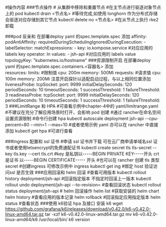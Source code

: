 #操作内容
###节点操作
    # 从集群中移除和重置节点
    #在主节点进行驱逐对象节点上的 pod
    kubectl drain <节点名> #等待完成,如使用 longhorn 作为分布式存储会驱逐对应存储到其它节点
    kubectl delete no <节点名>
    #在从节点上执行 rke2卸载
    
###pod 反亲和
    在部署deploy yaml 的spec.template.spec 添加
          affinity:
            podAntiAffinity:
              requiredDuringSchedulingIgnoredDuringExecution:
                - labelSelector:
                    matchExpressions:
                      - key: io.kompose.service #对应应用的 labels key
                        operator: In
                        values:
                          - jsh-api  #对应应用的 labels value
                  topologyKey: "kubernetes.io/hostname"
###资源限制开启
    在部署deploy yaml 的spec.template.spec.containers.<容器名> 添加  
        resources:
          limits:   #限制值
            cpu: 200m
            memory: 500Mi
          requests:  #请求值
            cpu: 100m
            memory: 200Mi
    注意开启探针以适配启动过程，与以上相同位置添加
        livenessProbe:
          tcpSocket:
            port: 9999
          initialDelaySeconds: 120
          periodSeconds: 10
          timeoutSeconds: 1
          successThreshold: 1
          failureThreshold: 3
        readinessProbe:
          tcpSocket:
            port: 9999
          initialDelaySeconds: 120
          periodSeconds: 10
          timeoutSeconds: 1
          successThreshold: 1
          failureThreshold: 3
###LimitRange 和 HPA
    #可查看示例中chapter-4中的 yaml/limitrange.yaml #不建议在充分了解应用场景时打开，会影响 pod 创建
    #通过 rancher在命名空间设置资源限制
    #命令行创建 hpa
    kubectl autoscale deployment jsh-api --cpu-percent=80 --min=1 --max=10
    #或者使用示例 yaml 亦可以在 rancher 中直接添加
    kubectl get hpa #可进行查看
    
###ingress 配置和 ssl 证书
    #申请 ssl 证书并下载 可在云厂商申请单域名ssl 证书或者使用letsencrypt的免费通配证书
    kubectl create secret tls tls-secret --key tls.key --cert tls.crt  #key 是私钥以-----BEGIN PRIVATE KEY-----开头  crt 是证书 以-----BEGIN CERTIFICATE----- 开头
    #也可以在 rancher 创建 tls 类型 secret
    #创建ingress 可修改示例中 ingress
    kubectl get ing
    #绑定 host 验证访问ssl 是否生效
###应用回滚和 helm 回滚
    #查看可用版本
    kubectl rollout history deployment/jsh-api
    #回滚指定版本 不指定时回滚上一版本
    kubectl rollout undo deployment/jsh-api --to-revision=<revision-number>
    #查看回滚状态
    kubectl rollout status deployment/jsh-api 
    # helm 回滚操作
    helm list #获取安装的 helm chart
    helm history <release-name> #查看应用的版本记录
    helm rollback <release-name> <revision-number> #回滚指定应用指定版本
    helm status <release-name> #查看状态
###使用 k6验证 hpa 及接口
    安装 k6
    wget https://github.com/grafana/k6/releases/download/v0.42.0/k6-v0.42.0-linux-amd64.tar.gz
    tar -xzf  k6-v0.42.0-linux-amd64.tar.gz
    mv k6-v0.42.0-linux-amd64/k6 /usr/local/bin/
    k6 version
    
